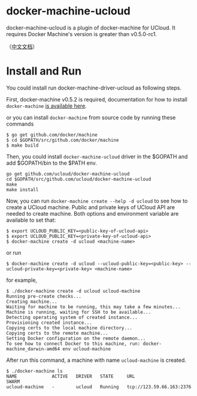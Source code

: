 # docker-machine-ucloud

docker-machine-ucloud is a plugin of docker-machine for UCloud. It requires Docker Machine's version is greater than v0.5.0-rc1.

（[中文文档](README-zh.md)） 

# Install and Run

You could install run docker-machine-driver-ucloud as following steps.

First, docker-machine v0.5.2 is required, documentation for how to install `docker-machine`
[is available here](https://github.com/docker/machine/releases/tag/v0.5.2#Installation).

or you can install `docker-machine` from source code by running these commands
```
$ go get github.com/docker/machine
$ cd $GOPATH/src/github.com/docker/machine
$ make build
```

Then, you could install `docker-machine-ucloud` driver in the $GOPATH and add $GOPATH/bin to the $PATH env. 

```
go get github.com/ucloud/docker-machine-ucloud
cd $GOPATH/src/github.com/ucloud/docker-machine-ucloud
make
make install
```

Now, you can run `docker-machine create --help -d ucloud` to see how to create a UCloud machine. Public and private keys of UCloud API
are needed to create machine. Both options and environment variable are available to set that:

```
$ export UCLOUD_PUBLIC_KEY=<public-key-of-ucloud-api>
$ export UCLOUD_PUBLIC_KEY=<private-key-of-ucloud-api>
$ docker-machine create -d ucloud <machine-name>
```
or  run 

```
$ docker-machine create -d ucloud --ucloud-public-key=<public-key> --ucloud-private-key=<private-key> <machine-name>
```

for example,

```
$ ./docker-machine create -d ucloud ucloud-machine
Running pre-create checks...
Creating machine...
Waiting for machine to be running, this may take a few minutes...
Machine is running, waiting for SSH to be available...
Detecting operating system of created instance...
Provisioning created instance...
Copying certs to the local machine directory...
Copying certs to the remote machine...
Setting Docker configuration on the remote daemon...
To see how to connect Docker to this machine, run: docker-machine_darwin-amd64 env ucloud-machine
```

After run this command, a machine with name `ucloud-machine` is created.

```
$ ./docker-machine ls
NAME             ACTIVE   DRIVER   STATE     URL                        SWARM
ucloud-machine   -        ucloud   Running   tcp://123.59.66.163:2376
```

